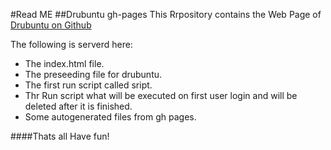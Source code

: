 #Read ME
##Drubuntu gh-pages
This Rrpository contains the Web Page of [Drubuntu on Github](https://drubntu.github.io/drubuntu)

The following is serverd here:

- The index.html file.
- The preseeding file for drubuntu.
- The first run script called sript.
- Thr Run script what will be executed on first user login and will be deleted after it is finished.
- Some autogenerated files from gh pages.


####Thats all Have fun!
